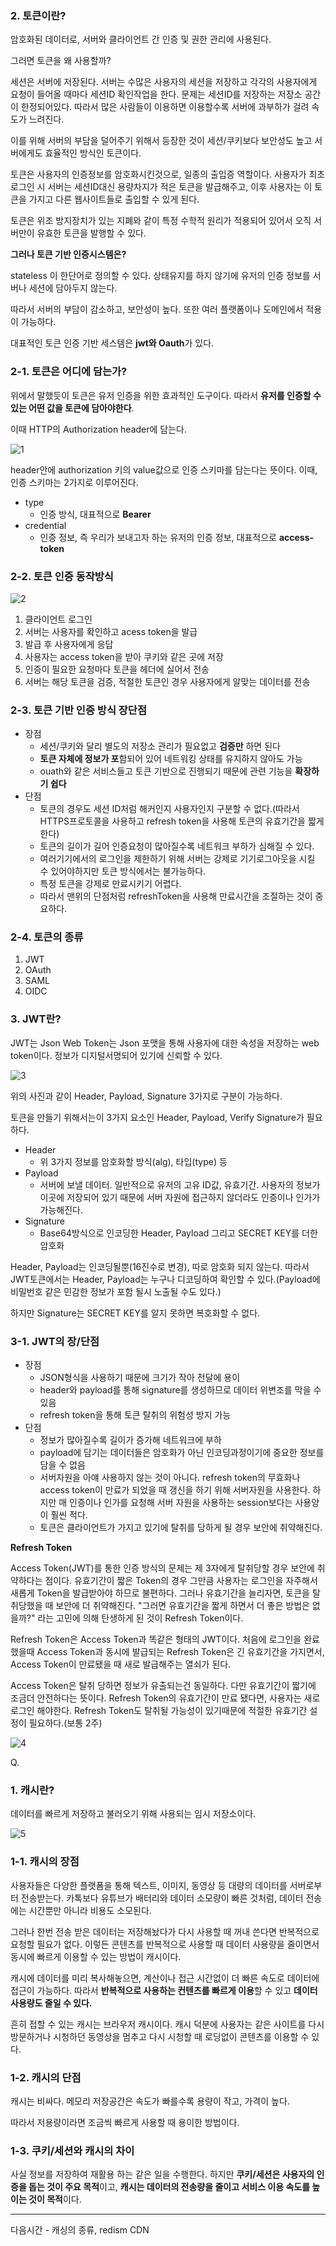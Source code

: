 ### 2. 토큰이란?

암호화된 데이터로, 서버와 클라이언트 간 인증 및 권한 관리에 사용된다.

그러면 토큰을 왜 사용할까?

세션은 서버에 저장된다. 서버는 수많은 사용자의 세션을 저장하고 각각의 사용자에게 요청이 들어올 때마다 세션ID 확인작업을 한다. 문제는 세션ID를 저장하는 저장소 공간이 한정되어있다. 따라서 많은 사람들이 이용하면 이용할수록 서버에 과부하가 걸려 속도가 느려진다.

이를 위해 서버의 부담을 덜어주기 위해서 등장한 것이 세션/쿠키보다 보안성도 높고 서버에게도 효율적인 방식인 토큰이다.

토큰은 사용자의 인증정보를 암호화시킨것으로, 일종의 출입증 역할이다. 사용자가 최초 로그인 시 서버는 세션ID대신 용량차지가 적은 토큰을 발급해주고, 이후 사용자는 이 토큰을 가지고 다른 웹사이트들로 출입할 수 있게 된다.

토큰은 위조 방지장치가 있는 지폐와 같이 특정 수학적 원리가 적용되어 있어서 오직 서버만이 유효한 토큰을 발행할 수 있다.

**그러나 토큰 기반 인증시스템은?**

stateless 이 한단어로 정의할 수 있다. 상태유지를 하지 않기에 유저의 인증 정보를 서버나 세션에 담아두지 않는다.

따라서 서버의 부담이 감소하고, 보안성이 높다. 또한 여러 플랫폼이나 도메인에서 적용이 가능하다.

대표적인 토큰 인증 기반 세스템은 **jwt와 Oauth**가 있다.

### 2-1. 토큰은 어디에 담는가?

위에서 말했듯이 토큰은 유저 인증을 위한 효과적인 도구이다. 따라서 **유저를 인증할 수 있는 어떤 값을 토큰에 담아야한다**.

이때 HTTP의 Authorization header에 담는다.

![1](https://github.com/EN-CS-STUDY/CS_STUDY/assets/81848426/af2a2280-3a23-43e2-bec2-774a9858f53f)

header안에 authorization 키의 value값으로 인증 스키마를 담는다는 뜻이다. 이때, 인증 스키마는 2가지로 이루어진다.

- type
  - 인증 방식, 대표적으로 **Bearer**
- credential
  - 인증 정보, 즉 우리가 보내고자 하는 유저의 인증 정보, 대표적으로 **access-token**

### 2-2. 토큰 인증 동작방식

![2](https://github.com/EN-CS-STUDY/CS_STUDY/assets/81848426/adbc0a62-9a41-43cd-85d7-2f4ea9b572be)

1. 클라이언트 로그인
2. 서버는 사용자를 확인하고 acess token을 발급
3. 발급 후 사용자에게 응답
4. 사용자는 access token을 받아 쿠키와 같은 곳에 저장
5. 인증이 필요한 요청마다 토큰을 헤더에 실어서 전송
6. 서버는 해당 토큰을 검증, 적절한 토큰인 경우 사용자에게 알맞는 데이터를 전송

### 2-3. 토큰 기반 인증 방식 장단점

- 장점
  - 세션/쿠키와 달리 별도의 저장소 관리가 필요없고 **검증만** 하면 된다
  - **토큰 자체에 정보가 포**함되어 있어 네트워킹 상태를 유지하지 않아도 가능
  - ouath와 같은 서비스들고 토큰 기반으로 진행되기 때문에 관련 기능을 **확장하기 쉽다**
- 단점
  - 토큰의 경우도 세션 ID처럼 해커인지 사용자인지 구분할 수 없다.(따라서 HTTPS프로토콜을 사용하고 refresh token을 사용해 토큰의 유효기간을 짧게 한다)
  - 토큰의 길이가 길어 인증요청이 많아질수록 네트워크 부하가 심해질 수 있다.
  - 여러기기에서의 로그인을 제한하기 위해 서버는 강제로 기기로그아웃을 시킬 수 있어야하지만 토큰 방식에서는 불가능하다.
  - 특정 토큰을 강제로 만료시키기 어렵다.
  - 따라서 맨위의 단점처럼 refreshToken을 사용해 만료시간을 조절하는 것이 중요하다.

### 2-4. 토큰의 종류

1. JWT
2. OAuth
3. SAML
4. OIDC

### 3. JWT란?

JWT는 Json Web Token는 Json 포맷을 통해 사용자에 대한 속성을 저장하는 web token이다. 정보가 디지털서명되어 있기에 신뢰할 수 있다.

![3](https://github.com/EN-CS-STUDY/CS_STUDY/assets/81848426/9fd13c1a-0232-4c2c-9876-2d2c1dbdb63e)

위의 사진과 같이 Header, Payload, Signature 3가지로 구분이 가능하다.

토큰을 만들기 위해서는이 3가지 요소인 Header, Payload, Verify Signature가 필요하다.

- Header
  - 위 3가지 정보를 암호화할 방식(alg), 타입(type) 등
- Payload
  - 서버에 보낼 데이터. 일반적으로 유저의 고유 ID값, 유효기간. 사용자의 정보가 이곳에 저장되어 있기 때문에 서버 자원에 접근하지 않더라도 인증이나 인가가 가능해진다.
- Signature
  - Base64방식으로 인코딩한 Header, Payload 그리고 SECRET KEY를 더한 암호화

Header, Payload는 인코딩될뿐(16진수로 변경), 따로 암호화 되지 않는다. 따라서 JWT토큰에서는 Header, Payload는 누구나 디코딩하여 확인할 수 있다.(Payload에 비밀번호 같은 민감한 정보가 포함 될시 노출될 수도 있다.)

하지만 Signature는 SECRET KEY를 알지 못하면 복호화할 수 없다.

### 3-1. JWT의 장/단점

- 장점
  - JSON형식을 사용하기 때문에 크기가 작아 전달에 용이
  - header와 payload를 통해 signature를 생성하므로 데이터 위변조를 막을 수 있음
  - refresh token을 통해 토큰 탈취의 위험성 방지 가능
- 단점
  - 정보가 많아질수록 길이가 증가해 네트워크에 부하
  - payload에 담기는 데이터들은 암호화가 아닌 인코딩과정이기에 중요한 정보를 담을 수 없음
  - 서버자원을 아얘 사용하지 않는 것이 아니다. refresh token의 무효화나 access token이 만료가 되었을 때 갱신을 하기 위해 서버자원을 사용한다. 하지만 매 인증이나 인가를 요청해 서버 자원을 사용하는 session보다는 사용양이 훨씬 적다.
  - 토큰은 클라이언트가 가지고 있기에 탈취를 당하게 될 경우 보안에 취약해진다.

**Refresh Token**

Access Token(JWT)를 통한 인증 방식의 문제는 제 3자에게 탈취당할 경우 보안에 취약하다는 점이다. 유효기간이 짧은 Token의 경우 그만큼 사용자는 로그인을 자주해서 새롭게 Token을 발급받아야 하므로 불편하다. 그러나 유효기간을 늘리자면, 토큰을 탈취당했을 때 보안에 더 취약해진다. "그러면 유효기간을 짧게 하면서 더 좋은 방법은 없을까?" 라는 고민에 의해 탄생하게 된 것이 Refresh Token이다.

Refresh Token은 Access Token과 똑같은 형태의 JWT이다. 처음에 로그인을 완료 했을때 Access Token과 동시에 발급되는 Refresh Token은 긴 유효기간을 가지면서, Access Token이 만료됐을 때 새로 발급해주는 열쇠가 된다.

Access Token은 탈취 당하면 정보가 유출되는건 동일하다. 다만 유효기간이 짧기에 조금더 안전하다는 뜻이다. Refresh Token의 유효기간이 만료 됐다면, 사용자는 새로 로그인 해야한다. Refresh Token도 탈취될 가능성이 있기때문에 적절한 유효기간 설정이 필요하다.(보통 2주)

![4](https://github.com/EN-CS-STUDY/CS_STUDY/assets/81848426/c5914505-75dd-4c26-8bba-3db9a4699ffd)

Q.

### 1. 캐시란?

데이터를 빠르게 저장하고 불러오기 위해 사용되는 임시 저장소이다.

![5](https://github.com/EN-CS-STUDY/CS_STUDY/assets/81848426/cdeccc44-9d42-4683-978a-44d858be339a)

### 1-1. 캐시의 장점

사용자들은 다양한 플랫폼을 통해 텍스트, 이미지, 동영상 등 대량의 데이터를 서버로부터 전송받는다. 카톡보다 유튜브가 배터리와 데이터 소모량이 빠른 것처럼, 데이터 전송에는 시간뿐만 아니라 비용도 소모된다.

그러나 한번 전송 받은 데이터는 저장해놨다가 다시 사용할 때 꺼내 쓴다면 반복적으로 요청할 필요가 없다. 이렇든 콘텐츠를 반복적으로 사용할 때 데이터 사용량을 줄이면서 동시에 빠르게 이용할 수 있는 방법이 캐시이다.

캐시에 데이터를 미리 복사해놓으면, 계산이나 접근 시간없이 더 빠른 속도로 데이터에 접근이 가능하다. 따라서 **반복적으로 사용하는 컨텐츠를 빠르게 이용**할 수 있고 **데이터 사용량도 줄일 수 있다.**

흔히 접할 수 있는 캐시는 브라우저 캐시이다. 캐시 덕분에 사용자는 같은 사이트를 다시 방문하거나 시청하던 동영상을 멈추고 다시 시청할 때 로딩없이 콘텐츠를 이용할 수 있다.

### 1-2. 캐시의 단점

캐시는 비싸다. 메모리 저장공간은 속도가 빠를수록 용량이 작고, 가격이 높다.

따라서 저용량이라면 조금씩 빠르게 사용할 때 용이한 방법이다.

### 1-3. 쿠키/세션와 캐시의 차이

사실 정보를 저장하여 재활용 하는 같은 일을 수행한다. 하지만 **쿠키/세션은 사용자의 인증을 돕는 것이 주요 목적**이고, **캐시는 데이터의 전송량을 줄이고 서비스 이용 속도를 높이는 것이 목적**이다.

---

다음시간 - 캐싱의 종류, redism CDN
